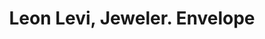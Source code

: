 ---
doi: 10.7916/D8SJ2XRG
date_other: unknown
date_other_textual: unknown
form: printed ephemera
genre:
- Envelopes
name:
- Leon Levi, Jeweler
object_in_context_url: https://biggert.cul.columbia.edu/items/view/ave_biggert_01772
subject_hierarchical_geographic:
- Baltimore, Maryland, United States
subject_name:
- Leon Levi, Jeweler
title: Leon Levi, Jeweler. Envelope
sort_title: Leon Levi, Jeweler. Envelope
call_number: ave_biggert_01772
coordinates:
- 39.28333333333333,-76.61666666666666
pid: ave_biggert_01772
identifiers: ave_biggert_01772
permalink: /biggert/ave_biggert_01772/
layout: iiif-image-page
---